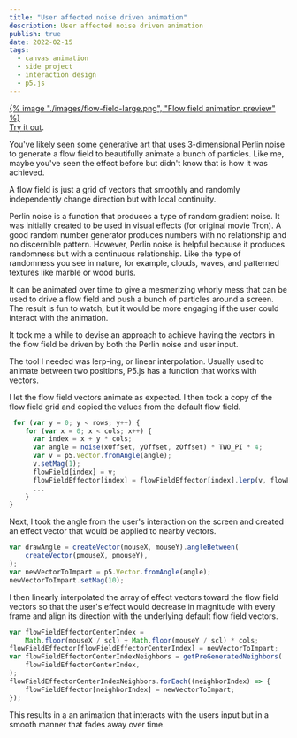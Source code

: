 ```yaml
---
title: "User affected noise driven animation"
description: User affected noise driven animation
publish: true
date: 2022-02-15
tags:
  - canvas animation
  - side project
  - interaction design
  - p5.js
---
```


<div class="u-bleed-container:large u-mt:16">
<div class="u-border:device">
<a href="https://www.davidway.ie/flow-field/">
{% image "./images/flow-field-large.png", "Flow field animation preview" %}
</a>
</div>
<figcaption>
    <a href="https://www.davidway.ie/flow-field/">Try it out</a>.
</figcaption>
</div>

You've likely seen some generative art that uses 3-dimensional Perlin noise to generate a flow field to beautifully animate a bunch of particles. Like me, maybe you've seen the effect before but didn't know that is how it was achieved.

A flow field is just a grid of vectors that smoothly and randomly independently change direction but with local continuity.

Perlin noise is a function that produces a type of random gradient noise. It was initially created to be used in visual effects (for original movie Tron). A good random number generator produces numbers with no relationship and no discernible pattern. However, Perlin noise is helpful because it produces randomness but with a continuous relationship. Like the type of randomness you see in nature, for example, clouds, waves, and patterned textures like marble or wood burls.

It can be animated over time to give a mesmerizing whorly mess that can be used to drive a flow field and push a bunch of particles around a screen. The result is fun to watch, but it would be more engaging if the user could interact with the animation.

It took me a while to devise an approach to achieve having the vectors in the flow field be driven by both the Perlin noise and user input.

The tool I needed was lerp-ing, or linear interpolation. Usually used to animate between two positions, P5.js has a function that works with vectors.

I let the flow field vectors animate as expected. I then took a copy of the flow field grid and copied the values from the default flow field.

```js
 for (var y = 0; y < rows; y++) {
    for (var x = 0; x < cols; x++) {
      var index = x + y * cols;
      var angle = noise(xOffset, yOffset, zOffset) * TWO_PI * 4;
      var v = p5.Vector.fromAngle(angle);
      v.setMag(1);
      flowField[index] = v;
      flowFieldEffector[index] = flowFieldEffector[index].lerp(v, flowFieldEffectorAmount);
      ...
    }
}
```

Next, I took the angle from the user's interaction on the screen and created an effect vector that would be applied to nearby vectors.

```js
var drawAngle = createVector(mouseX, mouseY).angleBetween(
	createVector(pmouseX, pmouseY),
);
var newVectorToImpart = p5.Vector.fromAngle(angle);
newVectorToImpart.setMag(10);
```

I then linearly interpolated the array of effect vectors toward the flow field vectors so that the user's effect would decrease in magnitude with every frame and align its direction with the underlying default flow field vectors.

```js
var flowFieldEffectorCenterIndex =
	Math.floor(mouseX / scl) + Math.floor(mouseY / scl) * cols;
flowFieldEffector[flowFieldEffectorCenterIndex] = newVectorToImpart;
var flowFieldEffectorCenterIndexNeighbors = getPreGeneratedNeighbors(
	flowFieldEffectorCenterIndex,
);
flowFieldEffectorCenterIndexNeighbors.forEach((neighborIndex) => {
	flowFieldEffector[neighborIndex] = newVectorToImpart;
});
```

This results in a an animation that interacts with the users input but in a smooth manner that fades away over time.
